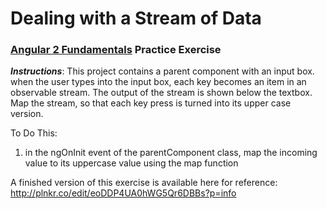 # Dealing with a Stream of Data
### [Angular 2 Fundamentals]("https://app.pluralsight.com/courses/angular2-fundamentals") Practice Exercise


**_Instructions_**: This project contains a parent component with an input box.
when the user types into the input box, each key becomes an item in an
observable stream. The output of the stream is shown below the textbox.
Map the stream, so that each key press is turned into its upper case version.


To Do This:

1. in the ngOnInit event of the parentComponent class, map the incoming value to its uppercase value using the map function

A finished version of this exercise is available here for reference: http://plnkr.co/edit/eoDDP4UA0hWG5Qr6DBBs?p=info
